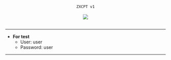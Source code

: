 <center>
  <p align="center" align-items="center">
     <code>ZXCPT v1</code><br>
    <br>
    <img align="center" src="https://c.tenor.com/9If-vlLgtEgAAAAd/itachi.gif"/><br><br>
  </p>
</center>

---

- **For test**
  - User: user
  - Password: user
---
